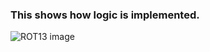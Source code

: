 ### This shows how logic is implemented.


![ROT13 image](https://user-images.githubusercontent.com/69073944/95590605-e3833900-0a63-11eb-9fb9-04257c15909c.png)


